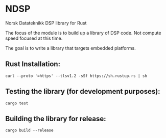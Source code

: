 # NDSP
Norsk Datateknikk DSP library for Rust

The focus of the module is to build up a library of DSP code.
Not compute speed focused at this time.

The goal is to write a library that targets embedded platforms.

## Rust Installation:
```
curl --proto '=https' --tlsv1.2 -sSf https://sh.rustup.rs | sh
```

## Testing the library (for development purposes):
```
cargo test
```

## Building the library for release:
```
cargo build --release
```